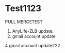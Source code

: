 # Test1123
PULL MERGETEST



1. AnyLife-ZLB update.
2. gmail account update

4 gmail account update222
